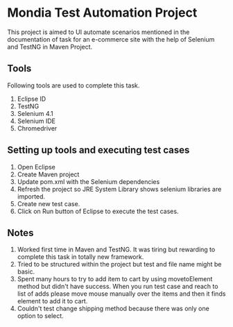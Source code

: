 # Mondia Test Automation Project

This project is aimed to UI automate scenarios mentioned in the documentation of task for an e-commerce site with the help of Selenium and TestNG in Maven Project.

## Tools
Following tools are used to complete this task.
1. Eclipse ID
2. TestNG   
3. Selenium 4.1
4. Selenium IDE
5. Chromedriver

## Setting up tools and executing test cases
1. Open Eclipse
2. Create Maven project
3. Update pom.xml with the Selenium dependencies
4. Refresh the project so JRE System Library shows selenium libraries are imported.
5. Create new test case.
6. Click on Run button of Eclipse to execute the test cases.

## Notes
1. Worked first time in Maven and TestNG. It was tiring but rewarding to complete this task in totally new framework.
2. Tried to be structured within the project but test and file name might be basic.
2. Spent many hours to try to add item to cart by using movetoElement method but didn't have success. When you run test case and reach to list of adds please move mouse manually over the items and then it finds element to add it to cart.
3. Couldn't test change shipping method because there was only one option to select.

